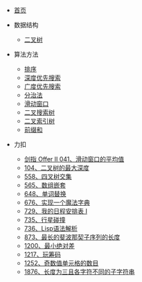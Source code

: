 * [首页](home.md)
* 数据结构
  * [二叉树](datastruct/bTree.md)

* 算法方法
  * [排序](method/sort.md)
  * [深度优先搜索](method/dfs.md)
  * [广度优先搜索](method/bfs.md)
  * [分治法](method/dac.md)
  * [滑动窗口](method/window.md)
  * [二叉搜索树](method/bst.md)
  * [二叉索引树](method/bit.md)
  * [前缀和](method/ps.md)

* 力扣
  * [剑指 Offer II 041、滑动窗口的平均值](leetcode/剑指OfferII041滑动窗口的平均值_read.md)
  * [104、二叉树的最大深度](leetcode/104二叉树的最大深度_readme.md)
  * [558、四叉树交集](leetcode/558四叉树交集_readme.md)
  * [565、数组嵌套](leetcode/565数组嵌套_readme.md)
  * [648、单词替换](leetcode/648单词替换_readme.md)
  * [676、实现一个魔法字典](leetcode/676实现一个魔法字典_readme.md)
  * [729、我的日程安排表 I](leetcode/729我的日程安排表I_readme.md)
  * [735、行星碰撞](leetcode/735行星碰撞_readme.md)
  * [736、Lisp语法解析](leetcode/736Lisp语法解析_readme.md)
  * [873、最长的斐波那契子序列的长度](leetcode/873最长的斐波那契子序列的长度_readme.md)
  * [1200、最小绝对差](leetcode/1200最小绝对差_readme.md)
  * [1217、玩筹码](leetcode/1217玩筹码_readme.md)
  * [1252、奇数值单元格的数目](leetcode/1252奇数值单元格的数目_readme.md)
  * [1876、长度为三且各字符不同的子字符串](leetcode/1876长度为三且各字符不同的子字符串_readme.md)

